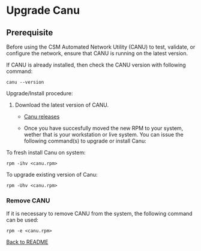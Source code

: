 # Upgrade Canu

## Prerequisite

Before using the CSM Automated Network Utility (CANU) to test, validate, or configure the network, ensure that CANU is running on the latest version. 

If CANU is already installed, then check the CANU version with following command: 

```text
canu --version
```

Upgrade/Install procedure:

1. Download the latest version of CANU.  

   * [Canu releases](https://github.com/Cray-HPE/canu/releases)

   * Once you have succesfully moved the new RPM to your system, wether that is your workstation or live system. You can issue the following command(s) to upgrade or install Canu:   


To fresh install Canu on system: 

```text
rpm -ihv <canu.rpm>
```

To upgrade existing version of Canu: 

```text
rpm -Uhv <canu.rpm>
```

### Remove CANU

If it is necessary to remove CANU from the system, the following command can be used:

```text
rpm -e <canu.rpm>
```

[Back to README](index.md)

